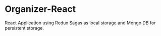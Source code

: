 # Organizer-React
React Application using Redux Sagas as local storage and Mongo DB for persistent storage.
